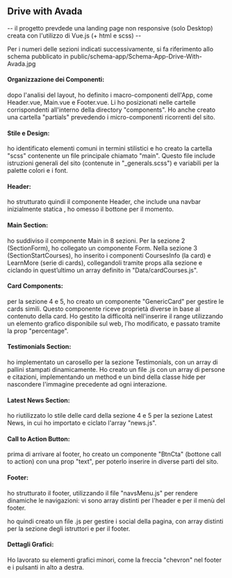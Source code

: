   ## Drive with Avada
-- il progetto prevdede una landing page non responsive (solo Desktop) creata con l'utilizzo di Vue.js (+ html e scss) --

Per i numeri delle sezioni indicati successivamente, si fa riferimento allo schema pubblicato in public/schema-app/Schema-App-Drive-With-Avada.jpg

#### Organizzazione dei Componenti:

dopo l'analisi del layout, ho definito i macro-componenti dell'App, come Header.vue, Main.vue e Footer.vue. Li ho posizionati nelle cartelle corrispondenti all'interno della directory "components". Ho anche creato una cartella "partials" prevedendo i micro-componenti ricorrenti del sito.

#### Stile e Design:

ho identificato elementi comuni in termini stilistici e ho creato la cartella "scss" contenente un file principale chiamato "main". Questo file include istruzioni generali del sito (contenute in "_generals.scss") e variabili per la palette colori e i font.

#### Header:

ho strutturato quindi il componente Header, che include una navbar inizialmente statica , ho omesso il bottone per il momento.

#### Main Section:

ho suddiviso il componente Main in 8 sezioni. 
Per la sezione 2 (SectionForm), ho collegato un componente Form.
Nella sezione 3 (SectionStartCourses), ho inserito i componenti CoursesInfo (la card) e LearnMore (serie di cards), collegandoli tramite props alla sezione e ciclando  in quest’ultimo un array definito in "Data/cardCourses.js".

#### Card Components:

per la sezione 4 e 5, ho creato un componente "GenericCard" per gestire le cards simili. Questo componente riceve proprietà diverse in base al contenuto della card. Ho gestito la difficoltà nell'inserire il range utilizzando un elemento grafico disponibile sul web, l’ho modificato, e passato tramite la prop "percentage".

#### Testimonials Section:

ho implementato un carosello per la sezione Testimonials, con un array di pallini stampati dinamicamente. Ho creato un file .js con un array di persone e citazioni, implementando un method e un bind della classe hide per nascondere l'immagine precedente ad ogni interazione.

#### Latest News Section:

ho riutilizzato lo stile delle card della sezione 4 e 5 per la sezione Latest News, in cui ho importato e ciclato l'array "news.js".

#### Call to Action Button:

prima di arrivare al footer, ho creato un componente "BtnCta" (bottone call to action) con una prop "text", per poterlo inserire in diverse parti del sito.

#### Footer:

ho strutturato il footer, utilizzando il file "navsMenu.js" per rendere dinamiche le navigazioni: vi sono array distinti per l'header e per il menù del footer.

ho quindi creato un file .js per gestire i social della pagina, con array distinti per la sezione degli istruttori e per il footer.

#### Dettagli Grafici:

Ho lavorato su elementi grafici minori, come la freccia "chevron" nel footer e i pulsanti in alto a destra.



      
